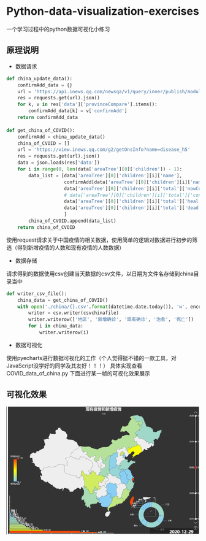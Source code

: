 # Python-data-visualization-exercises
一个学习过程中的python数据可视化小练习

## 原理说明
- 数据请求

```python
def china_update_data():
    confirmAdd_data = {}
    url = 'https://api.inews.qq.com/newsqa/v1/query/inner/publish/modules/list?modules=chinaDayList,chinaDayAddList,cityStatis,nowConfirmStatis,provinceCompare'
    res = requests.get(url).json()
    for k, v in res['data']['provinceCompare'].items():
        confirmAdd_data[k] = v['confirmAdd']
    return confirmAdd_data

def get_china_of_COVID():
    confirmAdd = china_update_data()
    china_of_CVOID = []
    url = 'https://view.inews.qq.com/g2/getOnsInfo?name=disease_h5'
    res = requests.get(url).json()
    data = json.loads(res['data'])
    for i in range(0, len(data['areaTree'][0]['children']) - 1):
        data_list = [data['areaTree'][0]['children'][i]['name'],
                     confirmAdd[data['areaTree'][0]['children'][i]['name']],
                     data['areaTree'][0]['children'][i]['total']['nowConfirm'],
                     # data['areaTree'][0]['children'][i]['total']['confirm'],
                     data['areaTree'][0]['children'][i]['total']['heal'],
                     data['areaTree'][0]['children'][i]['total']['dead'],
                     ]
        china_of_CVOID.append(data_list)
    return china_of_CVOID
```




使用request请求关于中国疫情的相关数据，使用简单的逻辑对数据进行初步的筛选（得到新增疫情的人数和现有疫情的人数数据）


- 数据存储


请求得到的数据使用csv创建当天数据的csv文件，以日期为文件名存储到china目录当中

```python
def writer_csv_file():
    china_data = get_china_of_COVID()
    with open('./china/{}.csv'.format(datetime.date.today()), 'w', encoding='utf-8-sig') as csvchinafile:
        writer = csv.writer(csvchinafile)
        writer.writerow(['地区', '新增确诊', '现有确诊', '治愈', '死亡'])
        for i in china_data:
            writer.writerow(i)
```

- 数据可视化


使用pyecharts进行数据可视化的工作（个人觉得挺不错的一款工具，对JavaScript没学好的同学及其友好！！！）
具体实现查看 COVID_data_of_china.py
下面进行某一帧的可视化效果展示


## 可视化效果
![image](https://github.com/gypsy111/Python-data-visualization-exercises/blob/master/image/%E6%95%88%E6%9E%9C.png)
